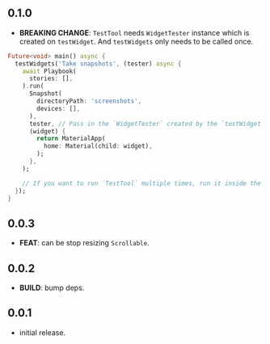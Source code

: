 ## 0.1.0

- **BREAKING CHANGE**: `TestTool` needs `WidgetTester` instance which is created on `testWidget`. And `testWidgets` only needs to be called once.

```dart
Future<void> main() async {
  testWidgets('Take snapshots', (tester) async {
    await Playbook(
      stories: [],
    ).run(
      Snapshot(
        directoryPath: 'screenshots',
        devices: [],
      ),
      tester, // Pass in the `WidgetTester` created by the `testWidget`.
      (widget) {
        return MaterialApp(
          home: Material(child: widget),
        );
      },
    );

    // If you want to run `TestTool` multiple times, run it inside the` testWidgets` closure.
  });
}

```

## 0.0.3

- **FEAT**: can be stop resizing `Scrollable`.

## 0.0.2

- **BUILD**: bump deps.

## 0.0.1

- initial release.
